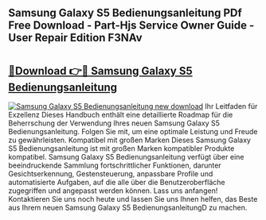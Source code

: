 ## Samsung Galaxy S5 Bedienungsanleitung PDf Free Download - Part-Hjs Service Owner Guide - User Repair Edition F3NAv

# <h2><a href="http://df4wip.blite.top/?on=Samsung+Galaxy+S5+Bedienungsanleitung">🔗Download 👉🔴 Samsung Galaxy S5 Bedienungsanleitung</a></h2>

[![Samsung Galaxy S5 Bedienungsanleitung new download](https://i.imgur.com/lujVjoI.png)](http://df4wip.blite.top/?on=Samsung+Galaxy+S5+Bedienungsanleitung)
Ihr Leitfaden für Exzellenz Dieses Handbuch enthält eine detaillierte Roadmap für die Beherrschung der Verwendung Ihres neuen Samsung Galaxy S5 Bedienungsanleitung. Folgen Sie mit, um eine optimale Leistung und Freude zu gewährleisten. Kompatibel mit großen Marken Dieses Samsung Galaxy S5 Bedienungsanleitung ist mit großen Marken kompatibler Produkte kompatibel. Samsung Galaxy S5 Bedienungsanleitung verfügt über eine beeindruckende Sammlung fortschrittlicher Funktionen, darunter Gesichtserkennung, Gestensteuerung, anpassbare Profile und automatisierte Aufgaben, auf die alle über die Benutzeroberfläche zugegriffen und angepasst werden können. Lass uns anfangen! Kontaktieren Sie uns noch heute und lassen Sie uns Ihnen helfen, das Beste aus Ihrem neuen Samsung Galaxy S5 BedienungsanleitungD zu machen.
